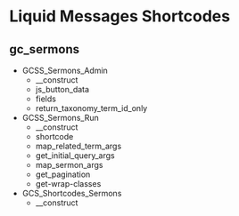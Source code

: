 # Liquid Messages Shortcodes

## gc_sermons
- GCSS_Sermons_Admin
    - __construct
    - js_button_data
    - fields
    - return_taxonomy_term_id_only
- GCSS_Sermons_Run
    - __construct
    - shortcode
    - map_related_term_args
    - get_initial_query_args
    - map_sermon_args
    - get_pagination
    - get-wrap-classes
- GCS_Shortcodes_Sermons
    - __construct